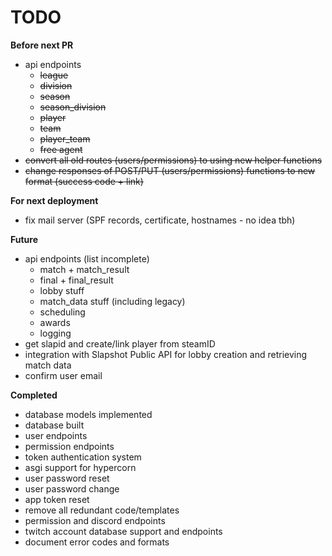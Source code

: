 # TODO

**Before next PR**
 - api endpoints
   - ~~league~~
   - ~~division~~
   - ~~season~~
   - ~~season_division~~
   - ~~player~~
   - ~~team~~
   - ~~player_team~~
   - ~~free agent~~
 - ~~convert all old routes (users/permissions) to using new helper functions~~
 - ~~change responses of POST/PUT (users/permissions) functions to new format (success code + link)~~


**For next deployment**
 - fix mail server (SPF records, certificate, hostnames - no idea tbh)


**Future**
 - api endpoints (list incomplete)
   - match + match_result
   - final + final_result
   - lobby stuff
   - match_data stuff (including legacy)
   - scheduling
   - awards
   - logging
 - get slapid and create/link player from steamID
 - integration with Slapshot Public API for lobby creation and retrieving match data
 - confirm user email

**Completed**
 - database models implemented
 - database built
 - user endpoints
 - permission endpoints
 - token authentication system
 - asgi support for hypercorn
 - user password reset
 - user password change
 - app token reset
 - remove all redundant code/templates
 - permission and discord endpoints
 - twitch account database support and endpoints
 - document error codes and formats